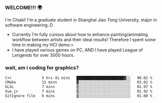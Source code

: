 ### WELCOME!!! 🌍

I'm Chiaki! I'm a graduate student in Shanghai Jiao Tong University, major in software engineering.:D

-  Currently I'm fully curious about how to enhance painting/animating workflow between artists and their ideal results! Therefore I spent some time in making my HCI demo:>
-  I have played various games on PC, AND I have played League of Lengends for over 3000 hours.


### wait, am i coding for graphics?
<!--START_SECTION:waka-->

```txt
C++              5 hrs 41 mins   ██████████████████████▓░░   90.02 %
CMake            11 mins         ▓░░░░░░░░░░░░░░░░░░░░░░░░   03.02 %
GLSL             7 mins          ▒░░░░░░░░░░░░░░░░░░░░░░░░   01.97 %
Vue.js           7 mins          ▒░░░░░░░░░░░░░░░░░░░░░░░░   01.92 %
GitIgnore file   6 mins          ▒░░░░░░░░░░░░░░░░░░░░░░░░   01.60 %
```

<!--END_SECTION:waka-->

<!--
**Chiaki-meow/Chiaki-meow** is a ✨ _special_ ✨ repository because its `README.md` (this file) appears on your GitHub profile.

Here are some ideas to get you started:

- 🔭 I’m currently working on ...
- 🌱 I’m currently learning ...
- 👯 I’m looking to collaborate on ...
- 🤔 I’m looking for help with ...
- 💬 Ask me about ...
- 📫 How to reach me: ...
- 😄 Pronouns: ...
- ⚡ Fun fact: ...
-->
